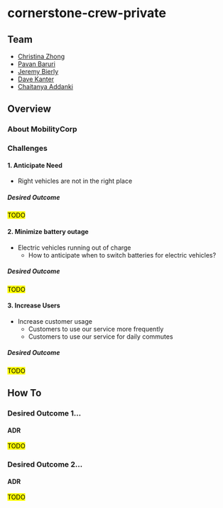 # cornerstone-crew-private
## Team
* [Christina Zhong](https://www.linkedin.com/in/zhongchristina/)
* [Pavan Baruri](https://www.linkedin.com/in/pavan-baruri/)
* [Jeremy Bierly](https://www.linkedin.com/in/jeremybierly/)
* [Dave Kanter](https://www.linkedin.com/in/kanter/)
* [Chaitanya Addanki](https://www.linkedin.com/in/chaitanya-addanki/)

## Overview
### About MobilityCorp
### Challenges
#### 1. Anticipate Need
* Right vehicles are not in the right place
##### Desired Outcome
<mark>TODO<mark>
#### 2. Minimize battery outage
* Electric vehicles running out of charge
  * How to anticipate when to switch batteries for electric vehicles?
##### Desired Outcome
<mark>TODO<mark>
#### 3. Increase Users
* Increase customer usage
  * Customers to use our service more frequently
  * Customers to use our service for daily commutes
##### Desired Outcome
<mark>TODO<mark>
## How To
### Desired Outcome 1...
#### ADR
<mark>TODO<mark>
### Desired Outcome 2...
#### ADR
<mark>TODO<mark>

